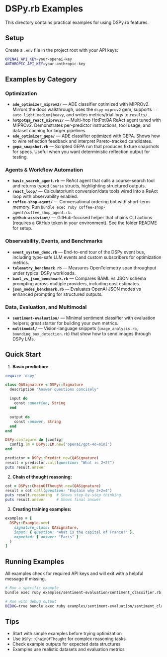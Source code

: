 # DSPy.rb Examples

This directory contains practical examples for using DSPy.rb features.

## Setup

Create a `.env` file in the project root with your API keys:
```bash
OPENAI_API_KEY=your-openai-key
ANTHROPIC_API_KEY=your-anthropic-key
```

## Examples by Category

### Optimization

- **`ade_optimizer_miprov2/`** — ADE classifier optimized with MIPROv2. Mirrors the docs walkthrough, uses the `dspy-miprov2` gem, supports `--auto light|medium|heavy`, and writes metrics/trial logs to `results/`.
- **`hotpotqa_react_miprov2/`** — Multi-hop HotPotQA ReAct agent tuned with MIPROv2. Demonstrates per-predictor instructions, tool usage, and dataset caching for larger pipelines.
- **`ade_optimizer_gepa/`** — ADE classifier optimized with GEPA. Shows how to wire reflection feedback and interpret Pareto-tracked candidates.
- **`gepa_snapshot.rb`** — Scripted GEPA run that produces fixture snapshots for specs. Useful when you want deterministic reflection output for testing.

### Agents & Workflow Automation

- **`basic_search_agent.rb`** — ReAct agent that calls a course-search tool and returns typed `Course` structs, highlighting structured outputs.
- **`react_loop/`** — Calculator/unit conversion/date tools wired into a ReAct loop with observability enabled.
- **`coffee-shop-agent/`** — Conversational ordering bot with short-term memory. Run `bundle exec ruby coffee-shop-agent/coffee_shop_agent.rb`.
- **`github-assistant/`** — GitHub-focused helper that chains CLI actions (requires a GitHub token in your environment). See the folder README for setup.

### Observability, Events, and Benchmarks

- **`event_system_demo.rb`** — End-to-end tour of the DSPy event bus, including type-safe LLM events and custom subscribers for optimization metrics.
- **`telemetry_benchmark.rb`** — Measures OpenTelemetry span throughput under typical DSPy workloads.
- **`baml_vs_json_benchmark.rb`** — Compares BAML vs JSON schema prompting across multiple providers, including cost estimates.
- **`json_modes_benchmark.rb`** — Evaluates OpenAI JSON modes vs enhanced prompting for structured outputs.

### Data, Evaluation, and Multimodal

- **`sentiment-evaluation/`** — Minimal sentiment classifier with evaluation helpers; great starter for building your own metrics.
- **`multimodal/`** — Vision-language snippets (`image_analysis.rb`, `bounding_box_detection.rb`) that show how to send images through DSPy LMs.

## Quick Start

1. **Basic prediction:**
```ruby
require 'dspy'

class QASignature < DSPy::Signature
  description "Answer questions concisely"
  
  input do
    const :question, String
  end
  
  output do
    const :answer, String
  end
end

DSPy.configure do |config|
  config.lm = DSPy::LM.new('openai/gpt-4o-mini')
end

predictor = DSPy::Predict.new(QASignature)
result = predictor.call(question: "What is 2+2?")
puts result.answer
```

2. **Chain of thought reasoning:**
```ruby
cot = DSPy::ChainOfThought.new(QASignature)
result = cot.call(question: "Explain why 2+2=4")
puts result.reasoning  # Shows step-by-step thinking
puts result.answer     # Shows final answer
```

3. **Creating training examples:**
```ruby
examples = [
  DSPy::Example.new(
    signature_class: QASignature,
    input: { question: "What is the capital of France?" },
    expected: { answer: "Paris" }
  )
]
```

## Running Examples

All examples check for required API keys and will exit with a helpful message if missing.

```bash
# Run a specific example
bundle exec ruby examples/sentiment-evaluation/sentiment_classifier.rb

# Run with debug output
DEBUG=true bundle exec ruby examples/sentiment-evaluation/sentiment_classifier.rb
```

## Tips

- Start with simple examples before trying optimization
- Use `DSPy::ChainOfThought` for complex reasoning tasks
- Check example outputs for expected data structures
- Examples use realistic datasets and evaluation metrics
